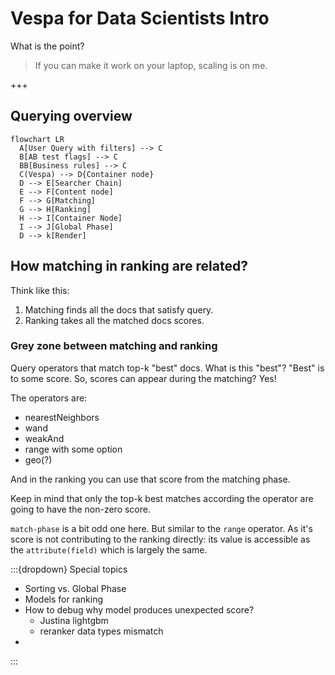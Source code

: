 # Vespa for Data Scientists Intro

What is the point?

> If you can make it work on your laptop, scaling is on me.

+++

## Querying overview

```{mermaid}
flowchart LR
  A[User Query with filters] --> C
  B[AB test flags] --> C
  BB[Business rules] --> C
  C(Vespa) --> D{Container node}
  D --> E[Searcher Chain]
  E --> F[Content node]
  F --> G[Matching]
  G --> H[Ranking]
  H --> I[Container Node]
  I --> J[Global Phase]
  D --> k[Render]
```

## How matching in ranking are related?

Think like this:
1. Matching finds all the docs that satisfy query.
2. Ranking takes all the matched docs scores.

### Grey zone between matching and ranking

Query operators that match top-k "best" docs.
What is this "best"? 
"Best" is to some score.
So, scores can appear during the matching? Yes!

The operators are:
- nearestNeighbors
- wand
- weakAnd
- range with some option
- geo(?)

And in the ranking you can use that score from the matching phase.

Keep in mind that only the top-k best matches according the operator are going to have the non-zero score.

`match-phase` is a bit odd one here. But similar to the `range` operator. As it's score is not contributing to the ranking directly: its value is accessible as the `attribute(field)` which is largely the same.

:::{dropdown} Special topics

- Sorting vs. Global Phase
- Models for ranking
- How to debug why model produces unexpected score?
  - Justina lightgbm
  - reranker data types mismatch
- 
:::


## 
